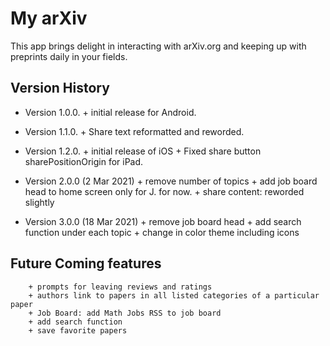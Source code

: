 # My arXiv

This app brings delight in interacting with arXiv.org and keeping up with preprints daily in your fields.

## Version History

-   Version 1.0.0. + initial release for Android.

-   Version 1.1.0. + Share text reformatted and reworded.

-   Version 1.2.0. + initial release of iOS + Fixed share button sharePositionOrigin for iPad.

-   Version 2.0.0 (2 Mar 2021)
        + remove number of topics
        + add job board head to home screen only for J. for now.
        + share content: reworded slightly

-  Version 3.0.0 (18 Mar 2021)
        + remove job board head
        + add search function under each topic
        + change in color theme including icons



## Future Coming features
        + prompts for leaving reviews and ratings
        + authors link to papers in all listed categories of a particular paper
        + Job Board: add Math Jobs RSS to job board 
        + add search function
        + save favorite papers
         
        